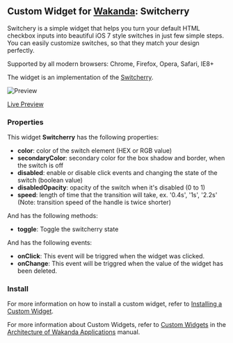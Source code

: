 ## Custom Widget for [Wakanda](http://wakanda.org/): Switcherry

Switchery is a simple widget that helps you turn your default HTML checkbox inputs into beautiful iOS 7 style switches in just few simple steps. You can easily customize switches, so that they match your design perfectly.

Supported by all modern browsers: Chrome, Firefox, Opera, Safari, IE8+

The widget is an implementation of the [Switcherry](https://github.com/abpetkov/switchery).

![Preview](http://i.imgur.com/0PcuTbO.jpg)

[Live Preview](http://abpetkov.github.io/switchery/)

### Properties
This widget __Switcherry__ has the following properties: 

* __color__: color of the switch element (HEX or RGB value)
* __secondaryColor__: secondary color for the box shadow and border, when the switch is off
* __disabled__: enable or disable click events and changing the state of the switch (boolean value)
* __disabledOpacity__: opacity of the switch when it's disabled (0 to 1)
* __speed__: length of time that the transition will take, ex. '0.4s', '1s', '2.2s' (Note: transition speed of the handle is twice shorter)


And has the following methods:
* __toggle__: Toggle the switcherry state

And has the following events:
* __onClick__: This event will be triggred when the widget was clicked.
* __onChange__: This event will be triggred when the value of the widget has been deleted.

### Install
For more information on how to install a custom widget, refer to [Installing a Custom Widget](http://doc.wakanda.org/WakandaStudio0/help/Title/en/page3869.html#1027761).

For more information about Custom Widgets, refer to [Custom Widgets](http://doc.wakanda.org/Wakanda0.v5/help/Title/en/page3863.html "Custom Widgets") in the [Architecture of Wakanda Applications](http://doc.wakanda.org/Wakanda0.v5/help/Title/en/page3844.html "Architecture of Wakanda Applications") manual.
